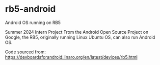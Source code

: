 # rb5-android
Android OS running on RB5

Summer 2024 Intern Project
From the Android Open Source Project on Google, the RB5, originally running Linux Ubuntu OS, can also run Android OS. 

Code sourced from: https://devboardsforandroid.linaro.org/en/latest/devices/rb5.html
